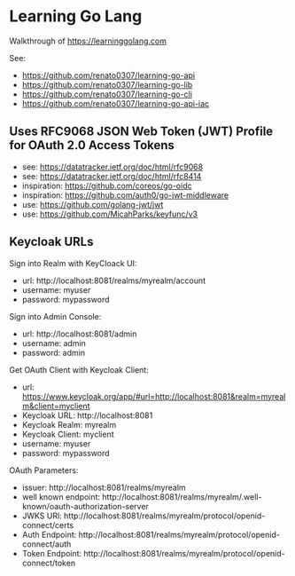 # Learning Go Lang

Walkthrough of https://learninggolang.com

See:
* https://github.com/renato0307/learning-go-api
* https://github.com/renato0307/learning-go-lib
* https://github.com/renato0307/learning-go-cli
* https://github.com/renato0307/learning-go-api-iac

## Uses RFC9068 JSON Web Token (JWT) Profile for OAuth 2.0 Access Tokens

* see: https://datatracker.ietf.org/doc/html/rfc9068
* see: https://datatracker.ietf.org/doc/html/rfc8414
* inspiration: https://github.com/coreos/go-oidc
* inspiration: https://github.com/auth0/go-jwt-middleware
* use: https://github.com/golang-jwt/jwt
* use: https://github.com/MicahParks/keyfunc/v3


## Keycloak URLs

Sign into Realm with KeyCloack UI:

* url: http://localhost:8081/realms/myrealm/account
* username: myuser
* password: mypassword

Sign into Admin Console:

* url: http://localhost:8081/admin
* username: admin
* password: admin

Get OAuth Client with Keycloak Client:

* url:  https://www.keycloak.org/app/#url=http://localhost:8081&realm=myrealm&client=myclient
* Keycloak URL:  http://localhost:8081
* Keycloak Realm: myrealm
* Keycloak Client: myclient
* username: myuser
* password: mypassword

OAuth Parameters:

* issuer: http://localhost:8081/realms/myrealm
* well known endpoint: http://localhost:8081/realms/myrealm/.well-known/oauth-authorization-server
* JWKS URl: http://localhost:8081/realms/myrealm/protocol/openid-connect/certs
* Auth Endpoint: http://localhost:8081/realms/myrealm/protocol/openid-connect/auth
* Token Endpoint: http://localhost:8081/realms/myrealm/protocol/openid-connect/token

